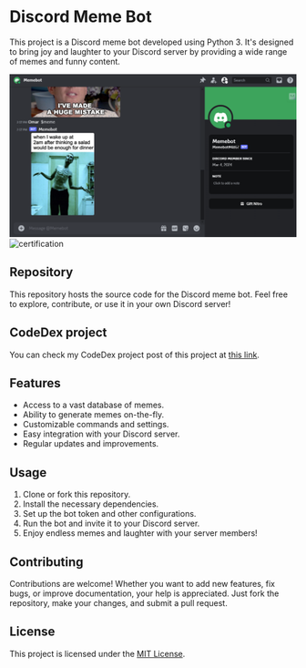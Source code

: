 # Discord Meme Bot

This project is a Discord meme bot developed using Python 3. It's designed to bring joy and laughter to your Discord server by providing a wide range of memes and funny content.


![Screenshot](screenshot.PNG)
![certification]( https://api.accredible.com/v1/frontend/credential_website_embed_image/certificate/97197036)


## Repository

This repository hosts the source code for the Discord meme bot. Feel free to explore, contribute, or use it in your own Discord server!

## CodeDex project
You can check my CodeDex project post of this project at [this link](https://www.codedex.io/community/final-project/qojYVjkb164iWCvxS42i).


## Features

- Access to a vast database of memes.
- Ability to generate memes on-the-fly.
- Customizable commands and settings.
- Easy integration with your Discord server.
- Regular updates and improvements.

## Usage

1. Clone or fork this repository.
2. Install the necessary dependencies.
3. Set up the bot token and other configurations.
4. Run the bot and invite it to your Discord server.
5. Enjoy endless memes and laughter with your server members!

## Contributing

Contributions are welcome! Whether you want to add new features, fix bugs, or improve documentation, your help is appreciated. Just fork the repository, make your changes, and submit a pull request.

## License

This project is licensed under the [MIT License](LICENSE).
